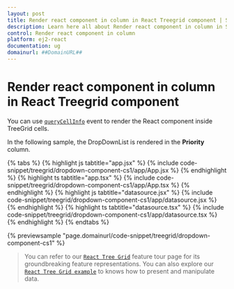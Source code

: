 ```yaml
---
layout: post
title: Render react component in column in React Treegrid component | Syncfusion
description: Learn here all about Render react component in column in Syncfusion React Treegrid component of Syncfusion Essential JS 2 and more.
control: Render react component in column 
platform: ej2-react
documentation: ug
domainurl: ##DomainURL##
---
```


# Render react component in column in React Treegrid component

You can use [`queryCellInfo`](https://ej2.syncfusion.com/react/documentation/api/treegrid/#querycellinfo) event to render the React component inside TreeGrid cells.

In the following sample, the DropDownList is rendered in the **Priority** column.

{% tabs %}
{% highlight js tabtitle="app.jsx" %}
{% include code-snippet/treegrid/dropdown-component-cs1/app/App.jsx %}
{% endhighlight %}
{% highlight ts tabtitle="app.tsx" %}
{% include code-snippet/treegrid/dropdown-component-cs1/app/App.tsx %}
{% endhighlight %}
{% highlight js tabtitle="datasource.jsx" %}
{% include code-snippet/treegrid/dropdown-component-cs1/app/datasource.jsx %}
{% endhighlight %}
{% highlight ts tabtitle="datasource.tsx" %}
{% include code-snippet/treegrid/dropdown-component-cs1/app/datasource.tsx %}
{% endhighlight %}
{% endtabs %}

 {% previewsample "page.domainurl/code-snippet/treegrid/dropdown-component-cs1" %}

> You can refer to our [`React Tree Grid`](https://www.syncfusion.com/react-components/react-tree-grid) feature tour page for its groundbreaking feature representations. You can also explore our [`React Tree Grid example`](https://ej2.syncfusion.com/react/demos/#/material/treegrid/treegrid-overview) to knows how to present and manipulate data.